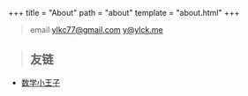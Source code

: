 +++
title = "About"
path = "about"
template = "about.html"
+++

> email ylkc77@gmail.com y@ylck.me

> ## 友链 
- [数学小王子](https://desvl.xyz/)
